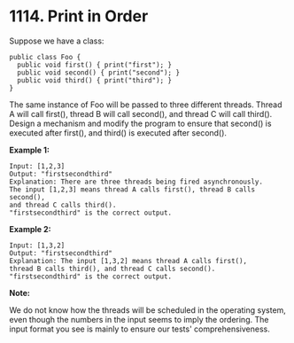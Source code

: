 # 1114. Print in Order

Suppose we have a class:
```
public class Foo {
  public void first() { print("first"); }
  public void second() { print("second"); }
  public void third() { print("third"); }
}
```

The same instance of Foo will be passed to three different threads. Thread A will call first(), thread B will call second(), and thread C will call third(). Design a mechanism and modify the program to ensure that second() is executed after first(), and third() is executed after second().

**Example 1:**
```
Input: [1,2,3]
Output: "firstsecondthird"
Explanation: There are three threads being fired asynchronously. 
The input [1,2,3] means thread A calls first(), thread B calls second(), 
and thread C calls third(). 
"firstsecondthird" is the correct output.
```

**Example 2:**
```
Input: [1,3,2]
Output: "firstsecondthird"
Explanation: The input [1,3,2] means thread A calls first(), 
thread B calls third(), and thread C calls second(). 
"firstsecondthird" is the correct output.
```

**Note:**

We do not know how the threads will be scheduled in the operating system, 
even though the numbers in the input seems to imply the ordering. 
The input format you see is mainly to ensure our tests' comprehensiveness.